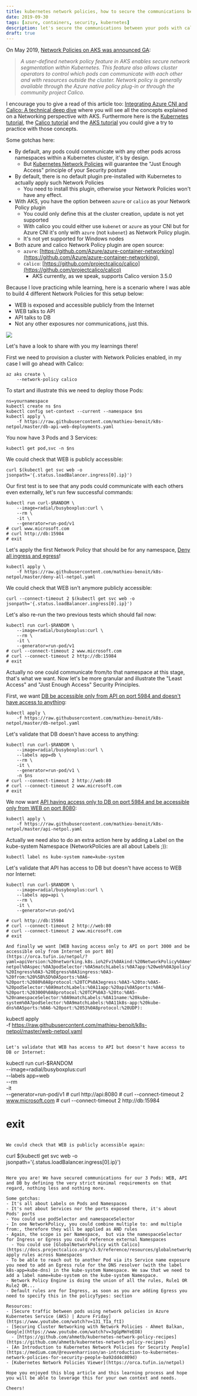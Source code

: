 ```yaml
---
title: kubernetes network policies, how to secure the communications between your pods
date: 2019-09-30
tags: [azure, containers, security, kubernetes]
description: let's secure the communications between your pods with calico kubernetes network policies
draft: true
---
```

On May 2019, [Network Policies on AKS was announced GA](https://azure.microsoft.com/updates/user-defined-network-policy-in-azure-kubernetes-service-aks-is-now-available/):

> _A user-defined network policy feature in AKS enables secure network segmentation within Kubernetes. This feature also allows cluster operators to control which pods can communicate with each other and with resources outside the cluster.
> Network policy is generally available through the Azure native policy plug-in or through the community project Calico._

I encourage you to give a read of this article too: [Integrating Azure CNI and Calico: A technical deep dive](https://azure.microsoft.com/blog/integrating-azure-cni-and-calico-a-technical-deep-dive/) where you will see all the concepts explained on a Networking perspective with AKS.
Furthermore here is the [Kubernetes tutorial](https://kubernetes.io/docs/tasks/administer-cluster/declare-network-policy/), the [Calico tutorial](https://docs.projectcalico.org/v3.9/security/calico-network-policy) and the [AKS tutorial](https://docs.microsoft.com/azure/aks/use-network-policies) you could give a try to practice with those concepts.

Some gotchas here:
- By default, any pods could communicate with any other pods across namespaces within a Kubernetes cluster, it's by design.
  - But [Kubernetes Network Policies](https://kubernetes.io/docs/concepts/services-networking/network-policies/) will guarantee the "Just Enough Access" principle of your Security posture
- By default, there is no default plugin pre-installed with Kubernetes to actually apply such Network Policies
  - You need to install this plugin, otherwise your Network Policies won't have any effect.
- With AKS, you have the option between `azure` or `calico` as your Network Policy plugin
  - You could only define this at the cluster creation, update is not yet supported
  - With calico you could either use `kubenet` or `azure` as your CNI but for Azure CNI it's only with `azure` (not `kubenet`) as Network Policy plugin.
  - It's not yet supported for Windows nodes
- Both azure and calico Network Policy plugin are open source:
  - `azure`: [https://github.com/Azure/azure-container-networking](https://github.com/Azure/azure-container-networking) 
  - `calico`: [https://github.com/projectcalico/calico](https://github.com/projectcalico/calico)
    - AKS currently, as we speak, supports Calico version 3.5.0

Because I love practicing while learning, here is a scenario where I was able to build 4 different Network Policies for this setup below:
- WEB is exposed and accessible publicly from the Internet
- WEB talks to API
- API talks to DB
- Not any other exposures nor communications, just this.

[![](https://github.com/mathieu-benoit/k8s-netpol/raw/master/db-api-web-deployments.png)](https://github.com/mathieu-benoit/k8s-netpol/raw/master/db-api-web-deployments.png)

Let's have a look to share with you my learnings there!

First we need to provision a cluster with Network Policies enabled, in my case I will go ahead with Calico:
```
az aks create \
    --network-policy calico
```

To start and illustrate this we need to deploy those Pods:
```
ns=yournamespace
kubectl create ns $ns
kubectl config set-context --current --namespace $ns
kubectl apply \
    -f https://raw.githubusercontent.com/mathieu-benoit/k8s-netpol/master/db-api-web-deployments.yaml
```

You now have 3 Pods and 3 Services:
```
kubectl get pod,svc -n $ns
```

We could check that WEB is publicly accessible:
```
curl $(kubectl get svc web -o jsonpath='{.status.loadBalancer.ingress[0].ip}')
```

Our first test is to see that any pods could communicate with each others even externally, let's run few successful commands:
```
kubectl run curl-$RANDOM \
    --image=radial/busyboxplus:curl \
    --rm \
    -it \
    --generator=run-pod/v1
# curl www.microsoft.com
# curl http://db:15984
# exit
```

Let's apply the first Network Policy that should be for any namespace, [Deny all ingress and egress](https://orca.tufin.io/netpol/?yaml=apiVersion:%20networking.k8s.io%2Fv1%0Akind:%20NetworkPolicy%0Ametadata:%0A3name:%20deny-all%0Aspec:%0A3podSelector:%20%7B%7D%0A3policyTypes:%0A3-%20Ingress%0A3-%20Egress)!
```
kubectl apply \
    -f https://raw.githubusercontent.com/mathieu-benoit/k8s-netpol/master/deny-all-netpol.yaml
```

We could check that WEB isn't anymore publicly accessible:
```
curl --connect-timeout 2 $(kubectl get svc web -o jsonpath='{.status.loadBalancer.ingress[0].ip}')
```

Let's also re-run the two previous tests which should fail now:
```
kubectl run curl-$RANDOM \
    --image=radial/busyboxplus:curl \
    --rm \
    -it \
    --generator=run-pod/v1
# curl --connect-timeout 2 www.microsoft.com
# curl --connect-timeout 2 http://db:15984
# exit
```

Actually no one could communicate from/to that namespace at this stage, that's what we want. Now let's be more granular and illustrate the "Least Access" and "Just Enough Access" Security Principles.

First, we want [DB be accessible only from API on port 5984 and doesn't have access to anything](https://orca.tufin.io/netpol/?yaml=apiVersion:%20networking.k8s.io%2Fv1%0Akind:%20NetworkPolicy%0Ametadata:%0A3name:%20db-netpol%0Aspec:%0A3podSelector:%0A5matchLabels:%0A7app:%20db%0A3policyTypes:%0A3-%20Ingress%0A3ingress:%0A3-%20from:%0A5-%20podSelector:%0A9matchLabels:%0A11app:%20api%0A5ports:%0A6-%20port:%205984%0A8protocol:%20TCP):
```
kubectl apply \
    -f https://raw.githubusercontent.com/mathieu-benoit/k8s-netpol/master/db-netpol.yaml
```

Let's validate that DB doesn't have access to anything:
```
kubectl run curl-$RANDOM \
    --image=radial/busyboxplus:curl \
    --labels app=db \
    --rm \
    -it \
    --generator=run-pod/v1 \
    -n $ns
# curl --connect-timeout 2 http://web:80
# curl --connect-timeout 2 www.microsoft.com
# exit
```

We now want [API having access only to DB on port 5984 and be accessible only from WEB on port 8080](https://orca.tufin.io/netpol/?yaml=apiVersion:%20networking.k8s.io%2Fv1%0Akind:%20NetworkPolicy%0Ametadata:%0A3name:%20api-netpol%0Aspec:%0A3podSelector:%0A5matchLabels:%0A7app:%20api%0A3policyTypes:%0A3-%20Ingress%0A3-%20Egress%0A3ingress:%0A3-%20from:%0A5-%20podSelector:%0A9matchLabels:%0A11app:%20web%0A5ports:%0A6-%20port:%203000%0A8protocol:%20TCP%0A3egress:%0A3-%20to:%0A5-%20podSelector:%0A9matchLabels:%0A11app:%20db%0A5ports:%0A6-%20port:%205984%0A8protocol:%20TCP%0A3-%20to:%0A5-%20namespaceSelector:%0A9matchLabels:%0A11name:%20kube-system%0A7podSelector:%0A9matchLabels:%0A11k8s-app:%20kube-dns%0A5ports:%0A6-%20port:%2053%0A8protocol:%20UDP):
```
kubectl apply \
    -f https://raw.githubusercontent.com/mathieu-benoit/k8s-netpol/master/api-netpol.yaml
```

Actually we need also to do an extra action here by adding a Label on the kube-system Namespace (NetworkPolicies are all about Labels ;)):
```
kubectl label ns kube-system name=kube-system
```

Let's validate that API has access to DB but doesn't have access to WEB nor Internet:
```
kubectl run curl-$RANDOM \
    --image=radial/busyboxplus:curl \
    --labels app=api \
    --rm \
    -it \
    --generator=run-pod/v1

# curl http://db:15984
# curl --connect-timeout 2 http://web:80
# curl --connect-timeout 2 www.microsoft.com
# exit

And finally we want [WEB having access only to API on port 3000 and be accessible only from Internet on port 80](https://orca.tufin.io/netpol/?yaml=apiVersion:%20networking.k8s.io%2Fv1%0Akind:%20NetworkPolicy%0Ametadata:%0A3name:%20web-netpol%0Aspec:%0A3podSelector:%0A5matchLabels:%0A7app:%20web%0A3policyTypes:%0A3-%20Ingress%0A3-%20Egress%0A3ingress:%0A3-%20from:%20%5B%5D%0A5ports:%0A6-%20port:%2080%0A8protocol:%20TCP%0A3egress:%0A3-%20to:%0A5-%20podSelector:%0A9matchLabels:%0A11app:%20api%0A5ports:%0A6-%20port:%203000%0A8protocol:%20TCP%0A3-%20to:%0A5-%20namespaceSelector:%0A9matchLabels:%0A11name:%20kube-system%0A7podSelector:%0A9matchLabels:%0A11k8s-app:%20kube-dns%0A5ports:%0A6-%20port:%2053%0A8protocol:%20UDP):
```
kubectl apply \
    -f https://raw.githubusercontent.com/mathieu-benoit/k8s-netpol/master/web-netpol.yaml
```

Let's validate that WEB has access to API but doesn't have access to DB or Internet:
```
kubectl run curl-$RANDOM \
    --image=radial/busyboxplus:curl \
    --labels app=web \
    --rm \
    -it \
    --generator=run-pod/v1
# curl http://api:8080
# curl --connect-timeout 2 www.microsoft.com
# curl --connect-timeout 2 http://db:15984
# exit
```

We could check that WEB is publicly accessible again:
```
curl $(kubectl get svc web -o jsonpath='{.status.loadBalancer.ingress[0].ip}')
```

Here you are! We have secured communications for our 3 Pods: WEB, API and DB by defining the very strict minimal requirements on that regard, nothing less and nothing more.

Some gotchas:
- It's all about Labels on Pods and Namespaces
- It's not about Services nor the ports exposed there, it's about Pods' ports
- You could use podSelector and namespaceSelector
- In one NetworkPolicy, you could combine multiple to: and multiple from:, therefore they will be applied as AND rules
- Again, the scope is per Namespace,  but via the namespaceSelector for Ingress or Egress you could reference external Namespaces
  - You could use [GlobalNetworkPolicy with Calico](https://docs.projectcalico.org/v3.9/reference/resources/globalnetworkpolicy) to apply rules across Namespaces
- To be able to reach out to another Pod via its Service name exposure you need to add an Egress rule for the DNS resolver (with the label k8s-app=kube-dns) in the kube-system Namespace. We saw that we need to add a label name=kube-system on the kube-system Namespace.
- Network Policy Engine is doing the union of all the rules, Rule1 OR Rule2 OR...
- Default rules are for Ingress, as soon as you are adding Egress you need to specify this in the policyTypes: section

Resources:
- [Secure traffic between pods using network policies in Azure Kubernetes Service (AKS) | Azure Friday](https://www.youtube.com/watch?v=131_TIa_ftI)
- [Securing Cluster Networking with Network Policies - Ahmet Balkan, Google](https://www.youtube.com/watch?v=3gGpMmYeEO8)
  - [https://github.com/ahmetb/kubernetes-network-policy-recipes](https://github.com/ahmetb/kubernetes-network-policy-recipes)
- [An Introduction to Kubernetes Network Policies for Security People](https://medium.com/@reuvenharrison/an-introduction-to-kubernetes-network-policies-for-security-people-ba92dd4c809d)
- [Kubernetes Network Policies Viewer](https://orca.tufin.io/netpol)

Hope you enjoyed this blog article and this learning process and hope you will be able to leverage this for your own context and needs.

Cheers!